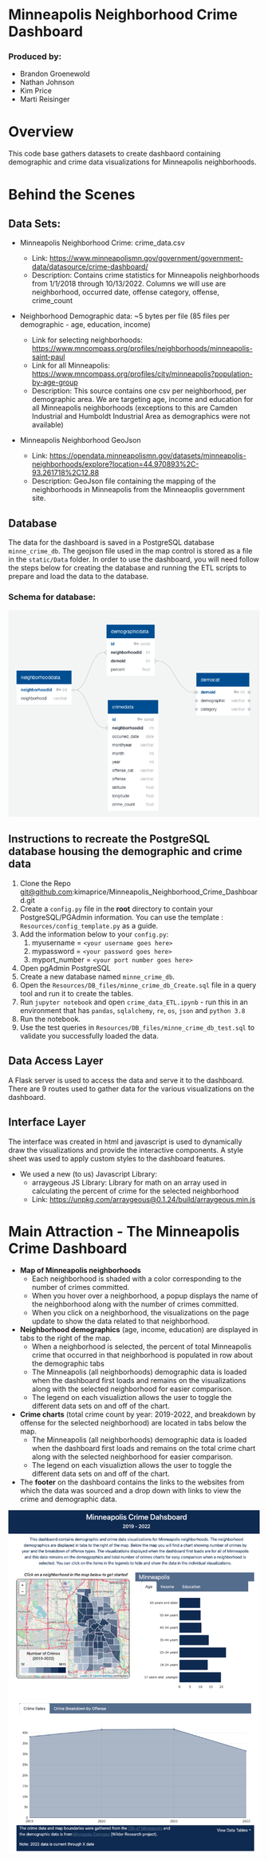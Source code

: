 # Minneapolis Neighborhood Crime Dashboard

### Produced by:
* Brandon Groenewold
* Nathan Johnson
* Kim Price
* Marti Reisinger

# Overview
This code base gathers datasets to create dashbaord containing demographic and crime data visualizations for Minneapolis neighborhoods. 

# Behind the Scenes

## Data Sets:

 * Minneapolis Neighborhood Crime: crime_data.csv
	* Link: https://www.minneapolismn.gov/government/government-data/datasource/crime-dashboard/
	* Description: Contains crime statistics for Minneapolis neighborhoods from 1/1/2018 through 10/13/2022.  Columns we will use are neighborhood, occurred date, offense category, offense, crime_count 

* Neighborhood Demographic data: ~5 bytes per file (85 files per demographic - age, education, income)
	* Link for selecting neighborhoods: https://www.mncompass.org/profiles/neighborhoods/minneapolis-saint-paul
	* Link for all Minneapolis: https://www.mncompass.org/profiles/city/minneapolis?population-by-age-group
	* Description: This source contains one csv per neighborhood, per demographic area. We are targeting age, income and education for all Minneapolis neighborhoods (exceptions to this are Camden Industrial and Humboldt Industrial Area as demographics were not available)
	
* Minneapolis Neighborhood GeoJson
	* Link:  https://opendata.minneapolismn.gov/datasets/minneapolis-neighborhoods/explore?location=44.970893%2C-93.261718%2C12.88
	* Description: GeoJson file containing the mapping of the neighborhoods in Minneapolis from the Minneaoplis government site.


## Database
The data for the dashboard is saved in a PostgreSQL database ``minne_crime_db``.  The geojson file used in the map control is stored as a file in the ``static/Data`` folder.  In order to use the dashboard, you will need follow the steps below for creating the database and running the ETL scripts to prepare and load the data to the database.

### Schema for database:

![alt text](/Resources/DB_files/DB_schema.png)


## Instructions to recreate the PostgreSQL database housing the demographic and crime data

 1. Clone the Repo git@github.com:kimaprice/Minneapolis_Neighborhood_Crime_Dashboard.git
 1. Create a `config.py` file in the **root** directory to contain your PostgreSQL/PGAdmin information. You can use the template : `Resources/config_template.py` as a guide.
 1. Add the information below to your `config.py`:
	1. myusername = `<your username goes here>`
	1. mypassword = `<your password goes here>`
	1. myport_number = `<your port number goes here>`
 1. Open pgAdmin PostgreSQL
 1. Create a new database named ``minne_crime_db``.
 1. Open the ``Resources/DB_files/minne_crime_db_Create.sql`` file in a query tool and run it to create the tables.
 1. Run ``jupyter notebook`` and open ``crime_data_ETL.ipynb`` - run this in an environment that has `pandas`, `sqlalchemy`, `re`, `os`, `json` and `python 3.8`
 1. Run the notebook.
 1. Use the test queries in ``Resources/DB_files/minne_crime_db_test.sql`` to validate you successfully loaded the data.

## Data Access Layer
A Flask server is used to access the data and serve it to the dashboard.  There are 9 routes used to gather data for the various visualizations on the dashboard.

## Interface Layer
The interface was created in html and javascript is used to dynamically draw the visualizations and provide the interactive components.  A style sheet was used to apply custom styles to the dashboard features.
 * We used a new (to us) Javascript Library:
	* arraygeous JS Library: Library for math on an array used in calculating the percent of crime for the selected neighborhood
	* Link: https://unpkg.com/arraygeous@0.1.24/build/arraygeous.min.js

# Main Attraction - The Minneapolis Crime Dashboard
 * **Map of Minneapolis neighborhoods**
	* Each neighborhood is shaded with a color corresponding to the number of crimes committed.
	* When you hover over a neighborhood, a popup displays the name of the neighborhood along with the number of crimes committed.
	* When you click on a neighborhood, the visualizations on the page update to show the data related to that neighborhood.
 * **Neighborhood demographics** (age, income, education) are displayed in tabs to the right of the map.
	* When a neighborhood is selected, the percent of total Minneapolis crime that occurred in that neighborhood is populated in row about the demographic tabs
	* The Minneapolis (all neighborhoods) demographic data is loaded when the dashboard first loads and remains on the visualizations along with the selected neighborhood for easier comparison.
	* The legend on each visualiztion allows the user to toggle the different data sets on and off of the chart.
 * **Crime charts** (total crime count by year: 2019-2022, and breakdown by offense for the selected neighborhood) are located in tabs below the map.
	* The Minneapolis (all neighborhoods) demographic data is loaded when the dashboard first loads and remains on the total crime chart along with the selected neighborhood for easier comparison.
	* The legend on each visualiztion allows the user to toggle the different data sets on and off of the chart.
*  The **footer** on the dashboard contains the links to the websites from which the data was sourced and a drop down with links to view the crime and demographic data. 

![alt text](/Resources/dashboard.png)